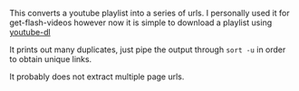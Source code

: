 This converts a youtube playlist into a series of urls. I personally used it for get-flash-videos however now it is simple to download a playlist using [youtube-dl](http://rg3.github.io/youtube-dl/)

It prints out many duplicates, just pipe the output through `sort -u` in order to obtain unique links.

It probably does not extract multiple page urls.